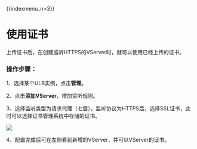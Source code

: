 {{indexmenu_n>3}}


# 使用证书

上传证书后，在创建监听HTTPS的VServer时，就可以使用已经上传的证书。

### 操作步骤： 

1、选择某个ULB实例，点击**管理**。

2、点击**添加VServer**，增加监听规则。

3、选择监听类型为请求代理（七层），监听协议为HTTPS后，选择SSL证书，此时可以选择证书管理系统中存储的证书。


![](https://static.ucloud.cn/df8d0249d0bd4eacb50a91608f7e37f7.png)


4、配置完成后可在左侧看到新增的VServer，并可以VServer的证书。

